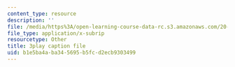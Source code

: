 ```yaml
---
content_type: resource
description: ''
file: /media/https%3A/open-learning-course-data-rc.s3.amazonaws.com/20-219-becoming-the-next-bill-nye-writing-and-hosting-the-educational-show-january-iap-2015/b1e5ba4aba345695b5fcd2ecb9303499_aHygKFodPKg.vtt
file_type: application/x-subrip
resourcetype: Other
title: 3play caption file
uid: b1e5ba4a-ba34-5695-b5fc-d2ecb9303499
---
```

